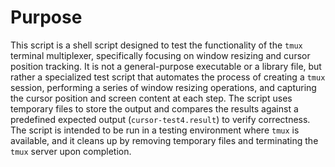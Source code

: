 # Purpose
This script is a shell script designed to test the functionality of the `tmux` terminal multiplexer, specifically focusing on window resizing and cursor position tracking. It is not a general-purpose executable or a library file, but rather a specialized test script that automates the process of creating a `tmux` session, performing a series of window resizing operations, and capturing the cursor position and screen content at each step. The script uses temporary files to store the output and compares the results against a predefined expected output (`cursor-test4.result`) to verify correctness. The script is intended to be run in a testing environment where `tmux` is available, and it cleans up by removing temporary files and terminating the `tmux` server upon completion.
